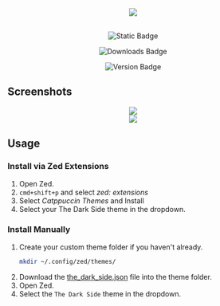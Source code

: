 <div align="center"><img src="https://i.ibb.co/xfmZVX4/cold-smooth-tasty.jpg"/></div>


<br>
<div align="center">

![Static Badge](https://img.shields.io/badge/Zed-8A2BE2?style=for-the-badge&label=Build%20For&color=e5c07b&labelColor=363a4f)

<!-- DOWNLOADS_BADGE_START -->
![Downloads Badge](https://img.shields.io/badge/downloads-2498-df881d?style=for-the-badge&label=Downloads&labelColor=363a4f&color=df881d)
<!-- DOWNLOADS_BADGE_END -->

<!-- VERSION_BADGE_START -->
![Version Badge](https://img.shields.io/badge/version-0.2.3-8A2BE2?style=for-the-badge&label=Version&labelColor=363a4f&color=9a77cf)
<!-- VERSION_BADGE_END -->


</div>

## Screenshots

<div align="center"><img src="https://i.ibb.co/ZmLbxsP/Screenshot-2024-02-25-at-11-28-52-AM.png"/></div>


<div align="center"><img src="https://i.ibb.co/f2SLdm4/Screenshot-2024-02-25-at-11-29-53-AM.png"/></div>


## Usage

### Install via Zed Extensions

1. Open Zed.
2. `cmd+shift+p` and select _zed: extensions_
3. Select _Catppuccin Themes_ and Install
4. Select your The Dark Side theme in the dropdown.

### Install Manually

1. Create your custom theme folder if you haven't already.
   ```bash
   mkdir ~/.config/zed/themes/
   ```
2. Download the [the_dark_side.json](./themes/the_dark_side.json) file into the theme folder.
3. Open Zed.
4. Select the `The Dark Side` theme in the dropdown.

